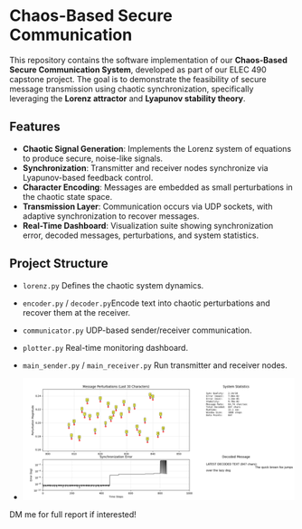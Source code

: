 # Chaos-Based Secure Communication 

This repository contains the software implementation of our **Chaos-Based Secure Communication System**, developed as part of our ELEC 490 capstone project. The goal is to demonstrate the feasibility of secure message transmission using chaotic synchronization, specifically leveraging the **Lorenz attractor** and **Lyapunov stability theory**.

## Features
- **Chaotic Signal Generation**: Implements the Lorenz system of equations to produce secure, noise-like signals.
- **Synchronization**: Transmitter and receiver nodes synchronize via Lyapunov-based feedback control.
- **Character Encoding**: Messages are embedded as small perturbations in the chaotic state space.
- **Transmission Layer**: Communication occurs via UDP sockets, with adaptive synchronization to recover messages.
- **Real-Time Dashboard**: Visualization suite showing synchronization error, decoded messages, perturbations, and system statistics.

## Project Structure
- `lorenz.py` Defines the chaotic system dynamics.
- `encoder.py` / `decoder.py`Encode text into chaotic perturbations and recover them at the receiver.
- `communicator.py` UDP-based sender/receiver communication.
- `plotter.py` Real-time monitoring dashboard.
- `main_sender.py` / `main_receiver.py` Run transmitter and receiver nodes.

- ![Chaos Dashboard](db.png)

DM me for full report if interested!
